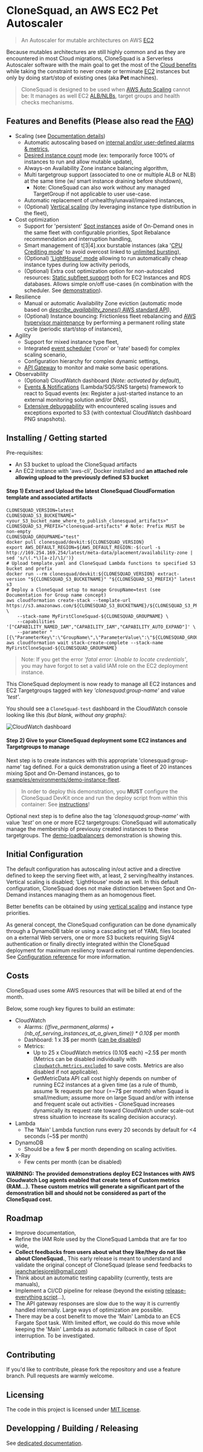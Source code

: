 
# CloneSquad, an AWS EC2 Pet Autoscaler
> An Autoscaler for mutable architectures on AWS [EC2](https://aws.amazon.com/what-is-cloud-computing/)

Because mutables architectures are still highly common and as they are encountered in most Cloud migrations, CloneSquad is a Serverless Autoscaler software with the main goal to get the most of the [Cloud benefits](https://aws.amazon.com/what-is-cloud-computing/) while taking the constraint
to never create or terminate [EC2](https://aws.amazon.com/ec2/) instances but only by doing start/stop of existing ones (aka **Pet** machines).

> CloneSquad is designed to be used when [AWS Auto Scaling](https://aws.amazon.com/autoscaling/) cannot be: It manages as well EC2 [ALB/NLBs](https://aws.amazon.com/elasticloadbalancing/), target groups and health checks mechanisms.


## Features and Benefits (Please also read the [FAQ](docs/FAQ.md))
* Scaling (see [Documentation details](docs/SCALING.md))
	- Automatic autoscaling based on [internal and/or user-defined alarms & metrics](docs/ALARMS_REFERENCE.md),
	- [Desired instance count](docs/CONFIGURATION_REFERENCE.md#ec2scheduledesired_instance_count) mode (ex: temporarily force 100% of instances to run and allow mutable update),
	- Always-on Availability Zone instance balancing algorithm,
	- Multi targetgroup support (associated to one or multiple ALB or NLB) at the same time (w/ smart instance draining before shutdown),
		* Note: CloneSquad can also work *without* any managed TargetGroup if not applicable to user use-case.
	- Automatic replacement of unhealthy/unavail/impaired instances,
	- (Optional) [Vertical scaling](docs/SCALING.md#vertical-scaling) (by leveraging instance type distribution in the fleet),
* Cost optimization
	- Support for 'persistent' [Spot instances](https://aws.amazon.com/ec2/spot/) aside of On-Demand ones in the same fleet with configurable priorities, Spot Rebalance recommendation and interruption handling,
	- Smart management of t[3|4].xxx burstable instances (aka '[CPU Crediting mode](docs/COST_OPTIMIZATION.md#clonesquad-cpu-crediting)' to avoid overcost linked to [unlimited bursting](https://docs.aws.amazon.com/AWSEC2/latest/UserGuide/burstable-performance-instances-unlimited-mode.html)),
	- (Optional) ['LightHouse' mode](docs/SCALING.md#vertical-scaling) allowing to run automatically cheap instance types during low activity periods,
	- (Optional) Extra cost optimization option for non-autoscaled resources: [Static subfleet support](docs/SCALING.md#static-subfleet-support) both for EC2 Instances and RDS databases. Allows simple on/off use-cases (in combination with the scheduler. See [demonstration](examples/environments/demo-scheduled-events/)).
* Resilience
	- Manual or automatic Availability Zone eviction (automatic mode based on [*describe_availability_zones()* AWS standard API](https://boto3.amazonaws.com/v1/documentation/api/latest/reference/services/ec2.html#EC2.Client.describe_availability_zones)),
	- (Optional) Instance bouncing: Frictionless fleet rebalancing and [AWS hypervisor maintenance](https://docs.aws.amazon.com/AWSEC2/latest/UserGuide/monitoring-instances-status-check_sched.html) by performing a permanent rolling state cycle (periodic start/stop of instances),
* Agility
	- Support for mixed instance type fleet,
	- Integrated [event scheduler](docs/SCHEDULER.md) ('cron' or 'rate' based) for complex scaling scenario,
	- Configuration hierarchy for complex dynamic settings,
	- [API Gateway](docs/INTERACTING.md#interacting-with-clonesquad) to monitor and make some basic operations.
* Observability
	- (Optional) CloudWatch dashboard (*Note: activated by default*),
	- [Events & Notifications](docs/EVENTS_AND_NOTIFICATIONS.md) (Lambda/SQS/SNS targets) framework to react to Squad events (ex: Register a just-started instance to an external monitoring solution and/or DNS),
	- [Extensive debuggability](docs/BUILD_RELEASE_DEBUG.md#debugging) with encountered scaling issues and exceptions exported to S3 (with contextual CloudWatch dashboard PNG snapshots).

## Installing / Getting started

Pre-requisites:
- An S3 bucket to upload the CloneSquad artifacts
- An EC2 instance with 'aws-cli', Docker installed and **an attached role allowing upload to the previously defined S3 bucket**

#### Step 1) Extract and Upload the latest CloneSquad CloudFormation template and associated artifacts

```shell
CLONESQUAD_VERSION=latest
CLONESQUAD_S3_BUCKETNAME="<your_S3_bucket_name_where_to_publish_clonesquad_artifacts>"
CLONESQUAD_S3_PREFIX="clonesquad-artifacts" # Note: Prefix MUST be non-empty
CLONESQUAD_GROUPNAME="test"
docker pull clonesquad/devkit:${CLONESQUAD_VERSION}
export AWS_DEFAULT_REGION=${AWS_DEFAULT_REGION:-$(curl -s http://169.254.169.254/latest/meta-data/placement/availability-zone | sed 's/\(.*\)[a-z]/\1/')}
# Upload template.yaml and CloneSquad Lambda functions to specified S3 bucket and prefix
docker run --rm clonesquad/devkit:${CLONESQUAD_VERSION} extract-version "${CLONESQUAD_S3_BUCKETNAME}" "${CLONESQUAD_S3_PREFIX}" latest s3
# Deploy a CloneSquad setup to manage GroupName=test (see Documentation for Group name concept)
aws cloudformation create-stack --template-url https://s3.amazonaws.com/${CLONESQUAD_S3_BUCKETNAME}/${CLONESQUAD_S3_PREFIX}/template.yaml \
    --stack-name MyFirstCloneSquad-${CLONESQUAD_GROUPNAME} \
    --capabilities '["CAPABILITY_NAMED_IAM","CAPABILITY_IAM","CAPABILITY_AUTO_EXPAND"]' \
    --parameter "[{\"ParameterKey\":\"GroupName\",\"ParameterValue\":\"${CLONESQUAD_GROUPNAME}\"}]"
aws cloudformation wait stack-create-complete --stack-name MyFirstCloneSquad-${CLONESQUAD_GROUPNAME}
```
> Note: If you get the error *'fatal error: Unable to locate credentials'*, you may have forgot to set a valid IAM role on the EC2 deployment instance.

This CloneSquad deployment is now ready to manage all EC2 instances and EC2 Targetgroups tagged with key *'clonesquad:group-name'* and value *'test'*.


You should see a `CloneSquad-test` dashboard in the CloudWatch console looking like this *(but blank, without any graphs)*:

![CloudWatch dashboard](examples/environments/demo-loadbalancers/scaling_demo_capture.png)

#### Step 2) Give to your CloneSquad deployment some EC2 instances and Targetgroups to manage

Next step is to create instances with this appropriate 'clonesquad:group-name' tag defined. For a quick demonstration using a fleet of 20 instances mixing Spot and 
On-Demand instances, go to [examples/environments/demo-instance-fleet](examples/environments/demo-instance-fleet). 
> In order to deploy this 
demonstration, you **MUST** configure the CloneSquad DevKit once and run the deploy script from within this container: See [instructions](docs/BUILD_RELEASE_DEBUG.md#configuring-the-devkit-to-start-demonstrations)!

Optional next step is to define also the tag *'clonesquad:group-name'* with value *'test'* on one or more EC2 targetgroups: CloneSquad will
automatically manage the membership of previousy created instances to these targetgroups. The [demo-loadbalancers](examples/environments/demo-loadbalancers/) demonstration is showing this.

## Initial Configuration

The default configuration has autoscaling in/out active and a directive defined to keep the serving fleet with, at least, 2 serving/healthy instances. Vertical scaling is disabled; 'LightHouse' mode as well. In this default configuration, CloneSquad does not make distinction between Spot and On-Demand instances managing them as an homogenous fleet.

Better benefits can be obtained by using [vertical scaling](docs/SCALING.md#vertical-scaling) and instance type priorities.

As general concept, the CloneSquad configuration can be done dynamically through a DynamoDB table or using a cascading set of YAML files located on a external Web servers, one or more S3 buckets requiring SigV4 authentication or finally directly integrated within the CloneSquad deployment for maximum resiliency toward external runtime dependencies. See [Configuration reference](docs/CONFIGURATION_REFERENCE.md) for more information.

## Costs

CloneSquad uses some AWS resources that will be billed at end of the month.

Below, some rough key figures to build an estimate:
* CloudWatch
	- Alarms: *((five_permanent_alarms) + (nb_of_serving_instances_at_a_given_time)) * 0.10$* per month
	- Dashboard: 1 x 3$ per month ([can be disabled](docs/CONFIGURATION_REFERENCE.md#cloudwatchdashboarduse_default))
	- Metrics: 
		* Up to 25 x CloudWatch metrics (0.10$ each) ~2.5$ per month (Metrics can be disabled individually with [`cloudwatch.metrics.excluded`](CONFIGURATION_REFERENCE.md#cloudwatchmetricsexcluded) to save costs. Metrics are also disabled if not applicable).
		* GetMetricData API call cost highly depends on number of running EC2 instances at a given time (as a rule of thumb, assume 1k requests per hour (=~7$ per month) when Squad is small/medium; assume more on large Squad and/or with intense and frequent scale out activities - CloneSquad increases dynamically its request rate toward CloudWatch under scale-out stress situation to increase its scaling decision accuracy).
* Lambda
	- The 'Main' Lambda function runs every 20 seconds by default for <4 seconds (~5$ per month)
* DynamoDB
	- Should be a few $ per month depending on scaling activities.
* X-Ray
	- Few cents per month (can be disabled)

**WARNING: The provided demonstrations deploy EC2 Instances with AWS Cloudwatch Log agents enabled that create tens of Custom metrics (RAM...).  These custom
metrics will generate a significant part of the demonstration bill and should not be considered as part of the CloneSquad cost.**

## Roadmap

* Improve documentation,
* Refine the IAM Role used by the CloneSquad Lambda that are far too wide,
* **Collect feedbacks from users about what they like/they do not like about CloneSquad.**,
	This early release is meant to understand and validate the original concept of CloneSquad (please send feedbacks to jeancharlesjorel@gmail.com)
* Think about an automatic testing capability (currently, tests are manuals),
* Implement a CI/CD pipeline for release (beyond the existing [release-everything script](scripts/release-everything)...),
* The API gateway responses are slow due to the way it is currently handled internally. Large ways of optimization are possible.
* There may be a cost benefit to move the 'Main' Lambda to an ECS Fargate Spot task. With limited effort, we could do this move while
keeping the 'Main' Lambda as automatic fallback in case of Spot interruption. To be investigated.


## Contributing

If you'd like to contribute, please fork the repository and use a feature
branch. Pull requests are warmly welcome.

## Licensing

The code in this project is licensed under [MIT license](LICENSE).


## Developping / Building / Releasing

See [dedicated documentation](docs/BUILD_RELEASE_DEBUG.md).


